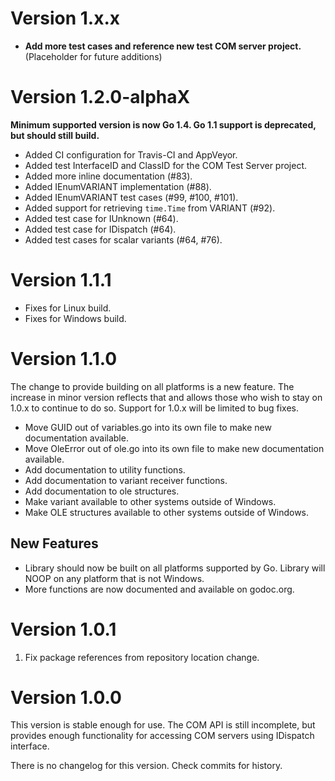 # Version 1.x.x

* **Add more test cases and reference new test COM server project.** (Placeholder for future additions)

# Version 1.2.0-alphaX

**Minimum supported version is now Go 1.4. Go 1.1 support is deprecated, but should still build.**

 * Added CI configuration for Travis-CI and AppVeyor.
 * Added test InterfaceID and ClassID for the COM Test Server project.
 * Added more inline documentation (#83).
 * Added IEnumVARIANT implementation (#88).
 * Added IEnumVARIANT test cases (#99, #100, #101).
 * Added support for retrieving `time.Time` from VARIANT (#92).
 * Added test case for IUnknown (#64).
 * Added test case for IDispatch (#64).
 * Added test cases for scalar variants (#64, #76).

# Version 1.1.1

 * Fixes for Linux build.
 * Fixes for Windows build.

# Version 1.1.0

The change to provide building on all platforms is a new feature. The increase in minor version reflects that and allows those who wish to stay on 1.0.x to continue to do so. Support for 1.0.x will be limited to bug fixes.

 * Move GUID out of variables.go into its own file to make new documentation available.
 * Move OleError out of ole.go into its own file to make new documentation available.
 * Add documentation to utility functions.
 * Add documentation to variant receiver functions.
 * Add documentation to ole structures.
 * Make variant available to other systems outside of Windows.
 * Make OLE structures available to other systems outside of Windows.

## New Features

 * Library should now be built on all platforms supported by Go. Library will NOOP on any platform that is not Windows.
 * More functions are now documented and available on godoc.org.

# Version 1.0.1

 1. Fix package references from repository location change.

# Version 1.0.0

This version is stable enough for use. The COM API is still incomplete, but provides enough functionality for accessing COM servers using IDispatch interface.

There is no changelog for this version. Check commits for history.
